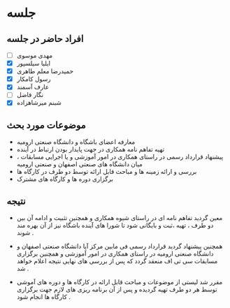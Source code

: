 # جلسه

## افراد حاضر در جلسه

- [ ] مهدی موسوی
- [x] ایلیا سیلسپور
- [x] حمیدرضا معلم طاهری
- [x] رسول کامکار
- [x] عارف آسمند
- [ ] نگار فاضل
- [x] شبنم میرشاهزاده

## موضوعات مورد بحث

* معارفه اعضای باشگاه و دانشگاه صنعتی ارومیه 
* تهیه تفاهم نامه همکاری در جهت پایدار بودن ارتباط در آینده  
* پیشنهاد قرارداد رسمی در راستای همکاری در امور آموزشی و یا اجرایی مسابقات ، میان دانشگاه های صنعتی اصفهان و صنعتی ارومیه 
* بررسی و ارائه زمینه ها و مباحث قابل ارائه توسط دو طرف در کارگاه ها 
* برگزاری دوره ها و کارگاه های مشترک 

## نتیجه
  
*  معین گردید تفاهم نامه ای در راستای شیوه همکاری و همچنین تثبیت و ادامه آن بین دو طرف ، تهیه ،ثبت و بایگانی شود تا شورا های آینده باشگاه نیز از آن بهره مند شوند .  
 
*  همچنین پیشنهاد گردید قرارداد رسمی فی مابین مرکز آپا دانشگاه صنعتی اصفهان و دانشگاه صنعتی ارومیه در راستای همکاری در امور آموزشی و همچنین برگزاری مسابقات سی تی اف منعقد گردد که پس از بررسی های نهایی نتیجه اعلام خواهد شد .
  
*  مقرر شد لیستی از موضوعات و مباحث قابل ارائه در کارگاه ها و دوره های آموشی توسط هر دو طرف تهیه گردیده و پس از آن برنامه ریزی های لازم جهت برگزاری کارگاه ها انجام شود .
